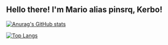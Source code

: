 <h2>Hello there! I'm Mario alias pinsrq, Kerbo!</h2>

[![Anurag's GitHub stats](https://github-readme-stats.vercel.app/api?username=mariosieg)](https://github.com/mariosieg/github-readme-stats)

[![Top Langs](https://github-readme-stats.vercel.app/api/top-langs/?username=mariosieg&layout=compact)](https://github.com/mariosieg/github-readme-stats)

